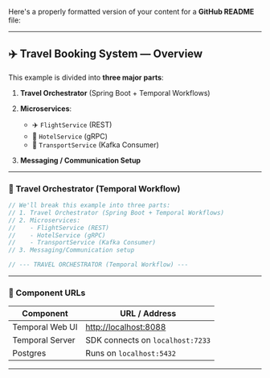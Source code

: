 Here's a properly formatted version of your content for a **GitHub README** file:

---

## ✈️ Travel Booking System — Overview

This example is divided into **three major parts**:

1. **Travel Orchestrator** (Spring Boot + Temporal Workflows)
2. **Microservices**:

   * ✈️ `FlightService` (REST)
   * 🏨 `HotelService` (gRPC)
   * 🚗 `TransportService` (Kafka Consumer)
3. **Messaging / Communication Setup**

---

### 🧠 Travel Orchestrator (Temporal Workflow)

```java
// We'll break this example into three parts:
// 1. Travel Orchestrator (Spring Boot + Temporal Workflows)
// 2. Microservices:
//    - FlightService (REST)
//    - HotelService (gRPC)
//    - TransportService (Kafka Consumer)
// 3. Messaging/Communication setup

// --- TRAVEL ORCHESTRATOR (Temporal Workflow) ---
```

---

### 🔗 Component URLs

| Component       | URL / Address                                  |
| --------------- | ---------------------------------------------- |
| Temporal Web UI | [http://localhost:8088](http://localhost:8088) |
| Temporal Server | SDK connects on `localhost:7233`               |
| Postgres        | Runs on `localhost:5432`                       |

---

